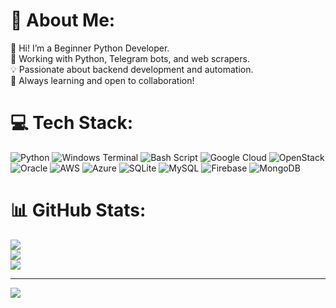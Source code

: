 # 💫 About Me:
👋 Hi! I’m a Beginner Python Developer.<br>🐍 Working with Python, Telegram bots, and web scrapers.<br>💡 Passionate about backend development and automation.<br>🚀 Always learning and open to collaboration!


# 💻 Tech Stack:
![Python](https://img.shields.io/badge/python-3670A0?style=for-the-badge&logo=python&logoColor=ffdd54) ![Windows Terminal](https://img.shields.io/badge/Windows%20Terminal-%234D4D4D.svg?style=for-the-badge&logo=windows-terminal&logoColor=white) ![Bash Script](https://img.shields.io/badge/bash_script-%23121011.svg?style=for-the-badge&logo=gnu-bash&logoColor=white) ![Google Cloud](https://img.shields.io/badge/GoogleCloud-%234285F4.svg?style=for-the-badge&logo=google-cloud&logoColor=white) ![OpenStack](https://img.shields.io/badge/Openstack-%23f01742.svg?style=for-the-badge&logo=openstack&logoColor=white) ![Oracle](https://img.shields.io/badge/Oracle-F80000?style=for-the-badge&logo=oracle&logoColor=white) ![AWS](https://img.shields.io/badge/AWS-%23FF9900.svg?style=for-the-badge&logo=amazon-aws&logoColor=white) ![Azure](https://img.shields.io/badge/azure-%230072C6.svg?style=for-the-badge&logo=microsoftazure&logoColor=white) ![SQLite](https://img.shields.io/badge/sqlite-%2307405e.svg?style=for-the-badge&logo=sqlite&logoColor=white) ![MySQL](https://img.shields.io/badge/mysql-4479A1.svg?style=for-the-badge&logo=mysql&logoColor=white) ![Firebase](https://img.shields.io/badge/firebase-a08021?style=for-the-badge&logo=firebase&logoColor=ffcd34) ![MongoDB](https://img.shields.io/badge/MongoDB-%234ea94b.svg?style=for-the-badge&logo=mongodb&logoColor=white)
# 📊 GitHub Stats:
![](https://github-readme-stats.vercel.app/api?username=nouscode&theme=dark&hide_border=false&include_all_commits=true&count_private=false)<br/>
![](https://github-readme-streak-stats.herokuapp.com/?user=nouscode&theme=dark&hide_border=false)<br/>
![](https://github-readme-stats.vercel.app/api/top-langs/?username=nouscode&theme=dark&hide_border=false&include_all_commits=true&count_private=false&layout=compact)

---
[![](https://visitcount.itsvg.in/api?id=nouscode&icon=0&color=0)](https://visitcount.itsvg.in)
